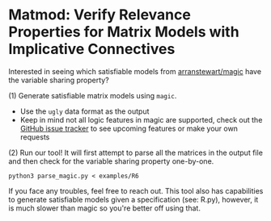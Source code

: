# Matmod: Verify Relevance Properties for Matrix Models with Implicative Connectives

Interested in seeing which satisfiable models from [arranstewart/magic](https://github.com/arranstewart/magic) have the variable sharing property?

(1) Generate satisfiable matrix models using `magic`.
 - Use the `ugly` data format as the output
 - Keep in mind not all logic features in magic are supported, check out the [GitHub issue tracker](https://github.com/Brandon-Rozek/matmod/issues) to see upcoming features or make your own requests

(2) Run our tool! It will first attempt to parse all the matrices in the output file and then check for the variable sharing property one-by-one.

```
python3 parse_magic.py < examples/R6
```

If you face any troubles, feel free to reach out. This tool also has capabilities to generate satisfiable models given a specification (see: R.py), however, it is much slower than magic so you're better off using that.

